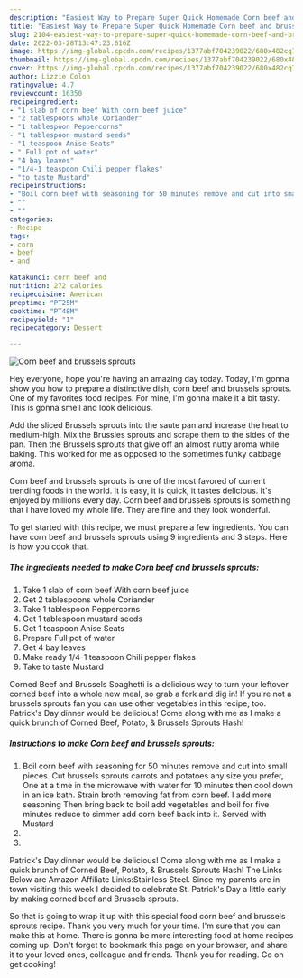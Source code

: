 ```yaml
---
description: "Easiest Way to Prepare Super Quick Homemade Corn beef and brussels sprouts"
title: "Easiest Way to Prepare Super Quick Homemade Corn beef and brussels sprouts"
slug: 2104-easiest-way-to-prepare-super-quick-homemade-corn-beef-and-brussels-sprouts
date: 2022-03-28T13:47:23.616Z
image: https://img-global.cpcdn.com/recipes/1377abf704239022/680x482cq70/corn-beef-and-brussels-sprouts-recipe-main-photo.jpg
thumbnail: https://img-global.cpcdn.com/recipes/1377abf704239022/680x482cq70/corn-beef-and-brussels-sprouts-recipe-main-photo.jpg
cover: https://img-global.cpcdn.com/recipes/1377abf704239022/680x482cq70/corn-beef-and-brussels-sprouts-recipe-main-photo.jpg
author: Lizzie Colon
ratingvalue: 4.7
reviewcount: 16350
recipeingredient:
- "1 slab of corn beef With corn beef juice"
- "2 tablespoons whole Coriander"
- "1 tablespoon Peppercorns"
- "1 tablespoon mustard seeds"
- "1 teaspoon Anise Seats"
- " Full pot of water"
- "4 bay leaves"
- "1/4-1 teaspoon Chili pepper flakes"
- "to taste Mustard"
recipeinstructions:
- "Boil corn beef with seasoning for 50 minutes remove and cut into small pieces. Cut brussels sprouts carrots and potatoes any size you prefer, One at a time in the microwave with water for 10 minutes then cool down in an ice bath. Strain broth removing fat from corn beef. I add more seasoning Then bring back to boil add vegetables and boil for five minutes reduce to simmer add corn beef back into it. Served with Mustard"
- ""
- ""
categories:
- Recipe
tags:
- corn
- beef
- and

katakunci: corn beef and 
nutrition: 272 calories
recipecuisine: American
preptime: "PT25M"
cooktime: "PT48M"
recipeyield: "1"
recipecategory: Dessert

---
```



![Corn beef and brussels sprouts](https://img-global.cpcdn.com/recipes/1377abf704239022/680x482cq70/corn-beef-and-brussels-sprouts-recipe-main-photo.jpg)

Hey everyone, hope you're having an amazing day today. Today, I'm gonna show you how to prepare a distinctive dish, corn beef and brussels sprouts. One of my favorites food recipes. For mine, I'm gonna make it a bit tasty. This is gonna smell and look delicious.

Add the sliced Brussels sprouts into the saute pan and increase the heat to medium-high. Mix the Brussles sprouts and scrape them to the sides of the pan. Then the Brussels sprouts that give off an almost nutty aroma while baking. This worked for me as opposed to the sometimes funky cabbage aroma.

Corn beef and brussels sprouts is one of the most favored of current trending foods in the world. It is easy, it is quick, it tastes delicious. It's enjoyed by millions every day. Corn beef and brussels sprouts is something that I have loved my whole life. They are fine and they look wonderful.


To get started with this recipe, we must prepare a few ingredients. You can have corn beef and brussels sprouts using 9 ingredients and 3 steps. Here is how you cook that.

<!--inarticleads1-->

##### The ingredients needed to make Corn beef and brussels sprouts:

1. Take 1 slab of corn beef With corn beef juice
1. Get 2 tablespoons whole Coriander
1. Take 1 tablespoon Peppercorns
1. Get 1 tablespoon mustard seeds
1. Get 1 teaspoon Anise Seats
1. Prepare  Full pot of water
1. Get 4 bay leaves
1. Make ready 1/4-1 teaspoon Chili pepper flakes
1. Take to taste Mustard


Corned Beef and Brussels Spaghetti is a delicious way to turn your leftover corned beef into a whole new meal, so grab a fork and dig in! If you're not a brussels sprouts fan you can use other vegetables in this recipe, too. Patrick's Day dinner would be delicious! Come along with me as I make a quick brunch of Corned Beef, Potato, & Brussels Sprouts Hash! 

<!--inarticleads2-->

##### Instructions to make Corn beef and brussels sprouts:

1. Boil corn beef with seasoning for 50 minutes remove and cut into small pieces. Cut brussels sprouts carrots and potatoes any size you prefer, One at a time in the microwave with water for 10 minutes then cool down in an ice bath. Strain broth removing fat from corn beef. I add more seasoning Then bring back to boil add vegetables and boil for five minutes reduce to simmer add corn beef back into it. Served with Mustard
1. 
1. 


Patrick's Day dinner would be delicious! Come along with me as I make a quick brunch of Corned Beef, Potato, & Brussels Sprouts Hash! The Links Below are Amazon Affiliate Links:Stainless Steel. Since my parents are in town visiting this week I decided to celebrate St. Patrick's Day a little early by making corned beef and Brussels sprouts. 

So that is going to wrap it up with this special food corn beef and brussels sprouts recipe. Thank you very much for your time. I'm sure that you can make this at home. There is gonna be more interesting food at home recipes coming up. Don't forget to bookmark this page on your browser, and share it to your loved ones, colleague and friends. Thank you for reading. Go on get cooking!

